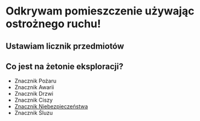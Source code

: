 # Odkrywam pomieszczenie używając ostrożnego ruchu!

## Ustawiam licznik przedmiotów

## Co jest na żetonie eksploracji?

- Znacznik Pożaru
- Znacznik Awarii
- Znacznik Drzwi
- Znacznik Ciszy
- [Znacznik Niebezpieczeństwa](../../../efekt-niebezpieczenstwa/efekt-niebezpieczenstwa.md)
- Znacznik Śluzu